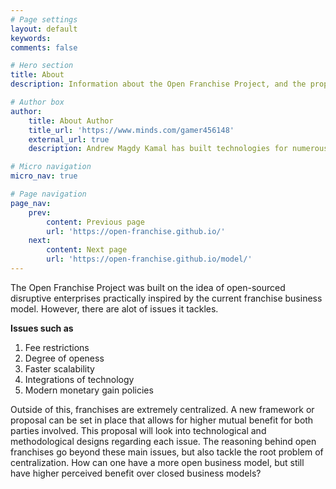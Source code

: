 ```yaml
---
# Page settings
layout: default
keywords:
comments: false

# Hero section
title: About
description: Information about the Open Franchise Project, and the proposals regarding structures, purpose and reasoning.

# Author box
author:
    title: About Author
    title_url: 'https://www.minds.com/gamer456148'
    external_url: true
    description: Andrew Magdy Kamal has built technologies for numerous startups. He currently does research in Computational Genomics, Distributed Systems, and Quantum Computing. He is a Copt, and likes to play a variety of sports or build things in his free time.

# Micro navigation
micro_nav: true

# Page navigation
page_nav:
    prev:
        content: Previous page
        url: 'https://open-franchise.github.io/'
    next:
        content: Next page
        url: 'https://open-franchise.github.io/model/'
---
```


The Open Franchise Project was built on the idea of open-sourced disruptive enterprises practically inspired by the current franchise business model. However, there are alot of issues it tackles. 

**Issues such as**
1. Fee restrictions
2. Degree of openess
3. Faster scalability
4. Integrations of technology
4. Modern monetary gain policies

Outside of this, franchises are extremely centralized. A new framework or proposal can be set in place that allows for higher mutual benefit for both parties involved. This proposal will look into technological and methodological designs regarding each issue. The reasoning behind open franchises go beyond these main issues, but also tackle the root problem of centralization. How can one have a more open business model, but still have higher perceived benefit over closed business models?
